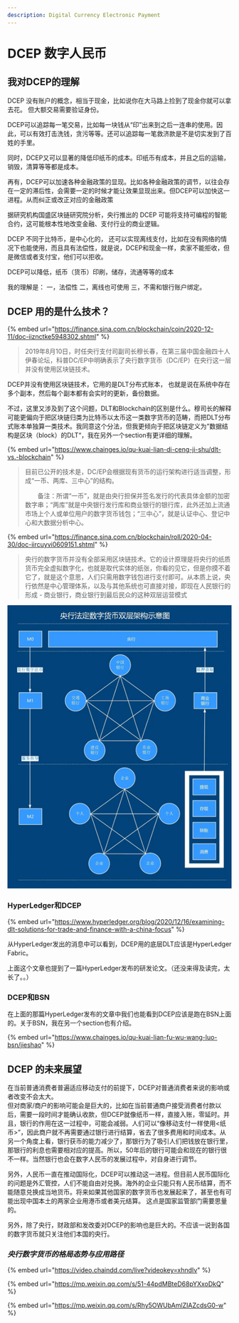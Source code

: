 ```yaml
---
description: Digital Currency Electronic Payment
---
```


# DCEP 数字人民币

## 我对DCEP的理解

DCEP 没有账户的概念，相当于现金，比如说你在大马路上捡到了现金你就可以拿去花。 但大额交易需要验证身份。

DCEP可以追踪每一笔交易，比如每一块钱从“印”出来到之后一连串的使用。因此，可以有效打击洗钱，贪污等等。还可以追踪每一笔救济款是不是切实发到了百姓的手里。

同时，DCEP又可以显著的降低印纸币的成本。印纸币有成本，并且之后的运输，销毁，清算等等都是成本。

再有，DCEP可以加速各种金融政策的显现。比如各种金融政策的调节，以往会存在一定的滞后性，会需要一定的时候才能让效果显现出来。但DCEP可以加快这一进程。从而纠正或改正对应的金融政策

据研究机构国盛区块链研究院分析，央行推出的 DCEP 可能将支持可编程的智能合约，这可能根本性地改变金融、支付行业的商业逻辑。

DCEP 不同于比特币，是中心化的， 还可以实现离线支付，比如在没有网络的情况下也能使用，而且具有法偿性，就是说，DCEP和现金一样，卖家不能拒收，但是微信或者支付宝，他们可以拒收。

DCEP可以降低，纸币（货币）印刷，储存，流通等等的成本

我的理解是： 一，法偿性 二，离线也可使用 三，不需和银行账户绑定。

## DCEP 用的是什么技术？

{% embed url="https://finance.sina.com.cn/blockchain/coin/2020-12-11/doc-iiznctke5948302.shtml" %}

> 2019年8月10日，时任央行支付司副司长穆长春，在第三届中国金融四十人伊春论坛，科普DC/EP中明确表示了央行数字货币（DC/EP）在央行这一层并没有使用区块链技术。

DCEP并没有使用区块链技术，它用的是DLT分布式账本， 也就是说在系统中存在多个副本，然后每个副本都有会实时的更新，备份数据。

不过，这里又涉及到了这个问题，DLT和Blockchain的区别是什么。穆司长的解释可能更偏向于把区块链归类为比特币以太币这一类数字货币的范畴，而把DLT分布式账本单独算一类技术。我同意这个分法，但我更倾向于把区块链定义为”数据结构是区块（block）的DLT“，我在另外一个section有更详细的理解。

{% embed url="https://www.chainges.io/qu-kuai-lian-di-ceng-ji-shu/dlt-vs.-blockchain" %}

> 目前已公开的技术是，DC/EP会根据现有货币的运行架构进行适当调整，形成“一币、两库、三中心”的结构。
>
> 　　备注：所谓“一币”，就是由央行担保并签名发行的代表具体金额的加密数字串；“两库”就是中央银行发行库和商业银行的银行库，此外还加上流通市场上个人或单位用户的数字货币钱包；“三中心”，就是认证中心、登记中心和大数据分析中心。

{% embed url="https://finance.sina.com.cn/blockchain/roll/2020-04-30/doc-iircuyvi0609151.shtml" %}

> 央行的数字货币并没有全部采用区块链技术。它的设计原理是将央行的纸质货币完全虚拟数字化，也就是取代实体的纸张，你看的见它，但是你摸不着它了，就是这个意思，人们只需用数字钱包进行支付即可。从本质上说，央行依然是中心管理体系，以及与其他系统也可直接对接，即现在人民银行的形成 - 商业银行，商业银行到最后民众的这种双层运营模式

![](../.gitbook/assets/image%20%282%29.png)

### HyperLedger和DCEP

{% embed url="https://www.hyperledger.org/blog/2020/12/16/examining-dlt-solutions-for-trade-and-finance-with-a-china-focus" %}

从HyperLedger发出的消息中可以看到，DCEP用的底层DLT应该是HyperLedger Fabric。

上面这个文章也提到了一篇HyperLedger发布的研发论文。（还没来得及读完，太长了。。）

###  DCEP和BSN

在上面的那篇HyperLedger发布的文章中我们也能看到DCEP应该是跑在BSN上面的。关于BSN，我在另一个section也有介绍。

{% embed url="https://www.chainges.io/qu-kuai-lian-fu-wu-wang-luo-bsn/jieshao" %}

## DCEP 的未来展望

在当前普通消费者普遍适应移动支付的前提下，DCEP对普通消费者来说的影响或者改变不会太大。  
但对商家/商户的影响可能会是巨大的，比如在当前普通商户接受消费者付款以后，需要一段时间才能确认收款，但DCEP就像纸币一样，直接入账，零延时。并且，银行的作用在这一过程中，可能会减弱。人们可以“像移动支付一样使用&lt;纸币&gt;”，因此商户就不再需要通过银行进行结算，省去了很多费用和时间成本。从另一个角度上看，银行获币的能力减少了，那银行为了吸引人们把钱放在银行里，那银行的利息也需要相对应的提高。所以，50年后的银行可能会和现在的银行很不一样。当然银行也会在数字人民币的发展过程中，对自身进行调节。

另外，人民币一直在推动国际化，DCEP可以推动这一进程。但目前人民币国际化的问题是外汇管控，人们不能自由对兑换。海外的企业只能只有人民币结算，而不能随意兑换成当地货币。将来如果其他国家的数字货币也发展起来了，甚至也有可能出现中国本土的两家企业用港币或者美元结算。 这点是国家监管部门需要思量的。

另外，除了央行，财政部和发改委对DCEP的影响也是巨大的。不应该一说到各国的数字货币就只关注他们本国的央行。

### _央行数字货币的格局态势与应用路径_

{% embed url="https://video.chaindd.com/live?videokey=xhndIv" %}

{% embed url="https://mp.weixin.qq.com/s/51-44pdMBteD68pYXxoDkQ" %}

{% embed url="https://mp.weixin.qq.com/s/Rhy5OWUbAmlZIAZcdsG0-w" %}





